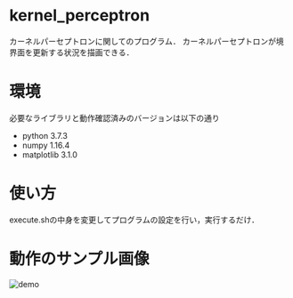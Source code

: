 # kernel_perceptron
カーネルパーセプトロンに関してのプログラム． 
カーネルパーセプトロンが境界面を更新する状況を描画できる．

# 環境
必要なライブラリと動作確認済みのバージョンは以下の通り 
- python 3.7.3
- numpy 1.16.4  
- matplotlib 3.1.0

# 使い方
execute.shの中身を変更してプログラムの設定を行い，実行するだけ． 

# 動作のサンプル画像
![demo](https://raw.githubusercontent.com/wiki/lisl-tut/kernel_perceptron/media/sample.gif)
